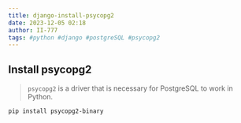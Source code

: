 ```yaml
---
title: django-install-psycopg2
date: 2023-12-05 02:18
author: II-777
tags: #python #django #postgreSQL #psycopg2
---
```


## Install psycopg2

> `psycopg2` is a driver that is necessary for PostgreSQL to work in Python. 

```bash
pip install psycopg2-binary 
```
